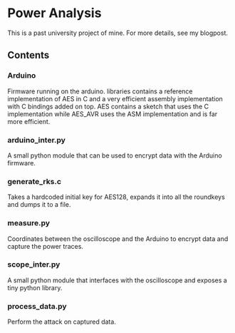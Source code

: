 # Power Analysis
This is a past university project of mine.
For more details, see my blogpost.

## Contents

### Arduino
Firmware running on the arduino. 
libraries contains a reference implementation of AES in C and a very efficient assembly implementation with C bindings added on top.
AES contains a sketch that uses the C implementation while AES_AVR uses the ASM implementation and is far more efficient.

### arduino_inter.py
A small python module that can be used to encrypt data with the Arduino firmware.

### generate_rks.c
Takes a hardcoded initial key for AES128, expands it into all the roundkeys and dumps it to a file.

### measure.py
Coordinates between the oscilloscope and the Arduino to encrypt data and capture the power traces.

### scope_inter.py
A small python module that interfaces with the oscilloscope and exposes a tiny python library.

### process_data.py
Perform the attack on captured data.
